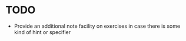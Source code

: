 # TODO

* Provide an additional note facility on exercises in case there is some kind of hint or specifier